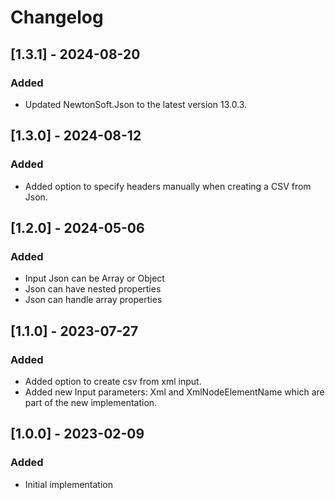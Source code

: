# Changelog

## [1.3.1] - 2024-08-20
### Added
- Updated NewtonSoft.Json to the latest version 13.0.3.

## [1.3.0] - 2024-08-12
### Added
- Added option to specify headers manually when creating a CSV from Json.

## [1.2.0] - 2024-05-06
### Added
- Input Json can be Array or Object
- Json can have nested properties
- Json can handle array properties

## [1.1.0] - 2023-07-27
### Added
- Added option to create csv from xml input.
- Added new Input parameters: Xml and XmlNodeElementName which are part of the new implementation.

## [1.0.0] - 2023-02-09
### Added
- Initial implementation
